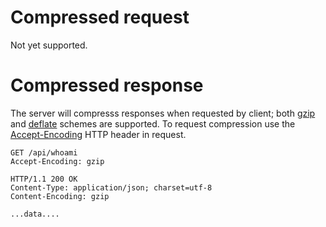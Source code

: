 # Compressed request

Not yet supported.

# Compressed response

The server will compresss responses when requested by client; both [gzip](https://tools.ietf.org/html/rfc1952) and [deflate](https://tools.ietf.org/html/rfc1951) schemes are supported.  To request compression use the [Accept-Encoding](https://www.w3.org/Protocols/rfc2616/rfc2616-sec14.html#sec14.3) HTTP header in request.


````
GET /api/whoami
Accept-Encoding: gzip
````

````
HTTP/1.1 200 OK
Content-Type: application/json; charset=utf-8
Content-Encoding: gzip

...data....
````